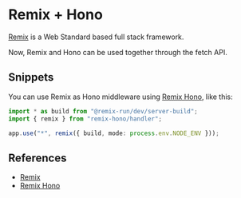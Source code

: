 # Remix + Hono

[Remix](https://remix.run/) is a Web Standard based full stack framework.

Now, Remix and Hono can be used together through the fetch API.

## Snippets

You can use Remix as Hono middleware using [Remix Hono](https://github.com/sergiodxa/remix-hono), like this:

```ts
import * as build from "@remix-run/dev/server-build";
import { remix } from "remix-hono/handler";

app.use("*", remix({ build, mode: process.env.NODE_ENV }));
```

## References

- [Remix](https://remix.run/)
- [Remix Hono](https://github.com/sergiodxa/remix-hono)
